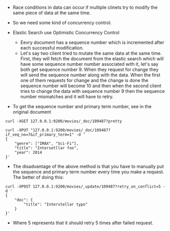- Race conditions in data can occur if multiple clinets try to modify the same piece of data at the same time.
- So we need some kind of concurrency control.

- Elastic Search use Optimistic Concurrency Control
    - Eevry document has a sequence number which is incremented after each successful modification.
    - Let's say two client tried to mutate the same data at the same time. First, they will fetch the document from the elastic search which will have some sequence number number associated with it, let's say both get sequence number 9. When they request for change they will send the sequence number along with the data. When the first one of them requests for change and the change is done the sequence number will become 10 and then when the second client tries to change the data with sequence number 9 then the sequence number mismatches and it will have to retry.

- To get the sequence number and primary term number, see in the original document
```shell
curl -XGET 127.0.0.1:9200/movies/_doc/109487?pretty
```

```shell
curl -XPUT "127.0.0.1:9200/movies/_doc/109487?if_seq_no=7&if_primary_term=1" -d '
{
    "genre": ["IMAX", "Sci-Fi"],
    "title": "Intersetllar foo",
    "year": 2014
}'
```

- The disadvantage of the above method is that you have to manually put the sequence and primary term number every time you make a request. The better of doing this:
```shell
curl -XPOST 127.0.0.1:9200/movies/_update/109487?retry_on_conflict=5 -d '
{
    "doc": {
        "title": "Interstellar typo"
    }
}'
```
- Where 5 represents that it should retry 5 times after failed request.